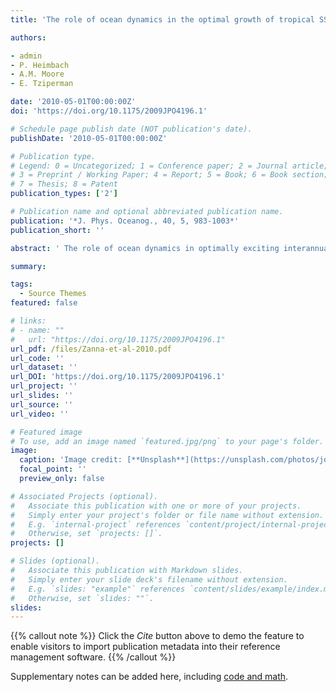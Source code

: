 ```yaml
---
title: 'The role of ocean dynamics in the optimal growth of tropical SST anomalies'

authors:

- admin
- P. Heimbach
- A.M. Moore
- E. Tziperman

date: '2010-05-01T00:00:00Z'
doi: 'https://doi.org/10.1175/2009JPO4196.1'

# Schedule page publish date (NOT publication's date).
publishDate: '2010-05-01T00:00:00Z'

# Publication type.
# Legend: 0 = Uncategorized; 1 = Conference paper; 2 = Journal article;
# 3 = Preprint / Working Paper; 4 = Report; 5 = Book; 6 = Book section;
# 7 = Thesis; 8 = Patent
publication_types: ['2']

# Publication name and optional abbreviated publication name.
publication: '*J. Phys. Oceanog., 40, 5, 983-1003*'
publication_short: ''

abstract: ' The role of ocean dynamics in optimally exciting interannual variability of tropical sea surface temperature (SST) anomalies is investigated using an idealized-geometry ocean general circulation model. Initial temperature and salinity perturbations leading to an optimal growth of tropical SST anomalies, typically arising from the nonnormal dynamics, are evaluated. The structure of the optimal perturbations is characterized by relatively strong deep salinity anomalies near the western boundary generating a transient amplification of equatorial SST anomalies in less than four years. The associated growth mechanism is linked to the excitation of coastal and equatorial Kelvin waves near the western boundary following a rapid geostrophic adjustment owing to the optimal initial temperature and salinity perturbations. The results suggest that the nonnormality of the ocean dynamics may efficiently create large tropical SST variability on interannual time scales in the Atlantic without the participation of air–sea processes or the meridional overturning circulation. An optimal deep initial salinity perturbation of 0.1 ppt located near the western boundary can result in a tropical SST anomaly of approximately 0.45°C after nearly four years, assuming the dynamics are linear. Possible mechanisms for exciting such deep perturbations are discussed. While this study is motivated by tropical Atlantic SST variability, its relevance to other basins is not excluded. The optimal initial conditions leading to the tropical SST anomalies’ growth are obtained by solving a generalized eigenvalue problem. The evaluation of the optimals is achieved by using the Massachusetts Institute of Technology general circulation model (MITgcm) tangent linear and adjoint models as well the the Arnoldi Package (ARPACK) software for solving large-scale eigenvalue problems.'

summary: 

tags:
  - Source Themes
featured: false

# links:
# - name: ""
#   url: "https://doi.org/10.1175/2009JPO4196.1"
url_pdf: /files/Zanna-et-al-2010.pdf
url_code: ''
url_dataset: ''
url_DOI: 'https://doi.org/10.1175/2009JPO4196.1'
url_project: ''
url_slides: ''
url_source: ''
url_video: ''

# Featured image
# To use, add an image named `featured.jpg/png` to your page's folder.
image:
  caption: 'Image credit: [**Unsplash**](https://unsplash.com/photos/jdD8gXaTZsc)'
  focal_point: ''
  preview_only: false

# Associated Projects (optional).
#   Associate this publication with one or more of your projects.
#   Simply enter your project's folder or file name without extension.
#   E.g. `internal-project` references `content/project/internal-project/index.md`.
#   Otherwise, set `projects: []`.
projects: []

# Slides (optional).
#   Associate this publication with Markdown slides.
#   Simply enter your slide deck's filename without extension.
#   E.g. `slides: "example"` references `content/slides/example/index.md`.
#   Otherwise, set `slides: ""`.
slides:
---
```


{{% callout note %}}
Click the _Cite_ button above to demo the feature to enable visitors to import publication metadata into their reference management software.
{{% /callout %}}

Supplementary notes can be added here, including [code and math](https://wowchemy.com/docs/content/writing-markdown-latex/).
